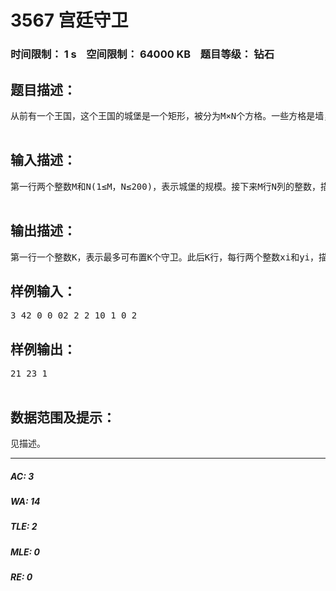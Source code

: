 # 3567 宫廷守卫   
### 时间限制： 1 s&nbsp;&nbsp;&nbsp;&nbsp;空间限制： 64000 KB&nbsp;&nbsp;&nbsp;&nbsp;题目等级： 钻石  
## 题目描述：  

<pre>
从前有一个王国，这个王国的城堡是一个矩形，被分为M×N个方格。一些方格是墙，而另一些是空地。这个王国的国王在城堡里设了一些陷阱，每个陷阱占据一块空地。一天，国王决定在城堡里布置守卫，他希望安排尽量多的守卫。守卫们都是经过严格训练的，所以一旦他们发现同行或同列中有人的话，他们立即向那人射击。因此，国王希望能够合理地布置守卫，使他们互相之间不能看见，这样他们就不可能互相射击了。守卫们只能被布置在空地上，不能被布置在陷阱或墙上，且一块空地只能布置一个守卫。如果两个守卫在同一行或同一列，并且他们之间没有墙的话，他们就能互相看见。(守卫就像象棋里的车一样)你的任务是写一个程序，根据给定的城堡，计算最多可布置多少个守卫，并设计出布置的方案。  

</pre>
  
  
## 输入描述：  

<pre>
第一行两个整数M和N(1≤M，N≤200)，表示城堡的规模。接下来M行N列的整数，描述的是城堡的地形。第i行j列的数用ai,j表示。ai,j=0，表示方格[i,j]是一块空地；ai,j=1，表示方格[i,j]是一个陷阱；ai,j=2，表示方格[i,j]是墙。  

</pre>
  
  
## 输出描述：  

<pre>
第一行一个整数K，表示最多可布置K个守卫。此后K行，每行两个整数xi和yi，描述一个守卫的位置。（若有多解，请输出字典序最小的那一种）
</pre>
  
  
## 样例输入：  

<pre>
3 42 0 0 02 2 2 10 1 0 2
</pre>
  
  
## 样例输出：  

<pre>
21 23 1  

</pre>
  
  
## 数据范围及提示：  

<pre>
见描述。
</pre>
  
  
***  

##### AC: 3  
##### WA: 14  
##### TLE: 2  
##### MLE: 0  
##### RE: 0  
